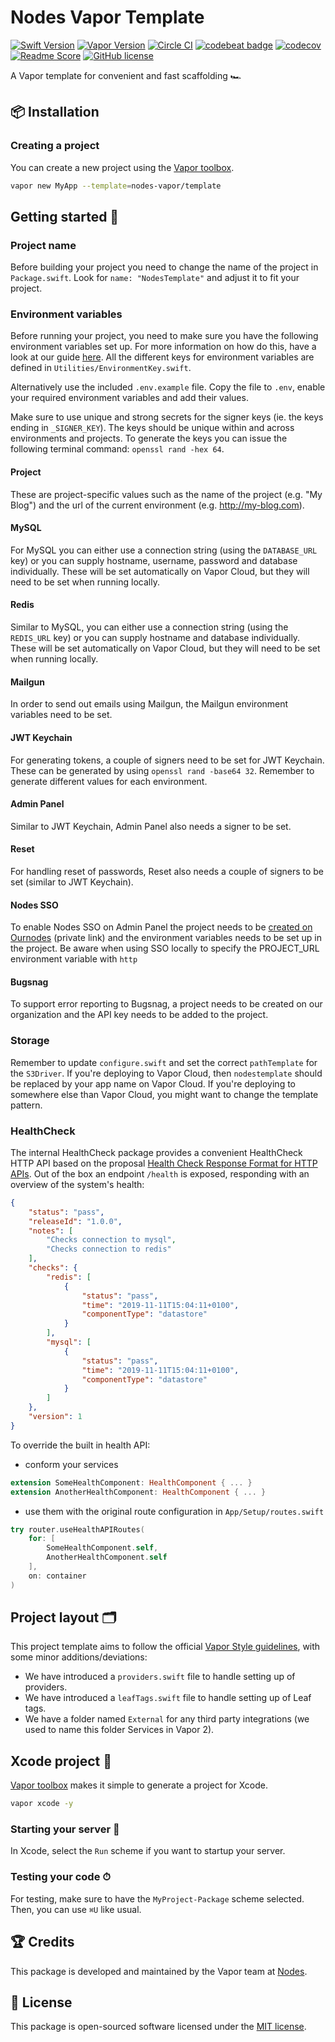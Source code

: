 # Nodes Vapor Template
[![Swift Version](https://img.shields.io/badge/Swift-5.1-brightgreen.svg)](http://swift.org)
[![Vapor Version](https://img.shields.io/badge/Vapor-3-30B6FC.svg)](http://vapor.codes)
[![Circle CI](https://circleci.com/gh/nodes-vapor/template/tree/master.svg?style=shield)](https://circleci.com/gh/nodes-vapor/template)
[![codebeat badge](https://codebeat.co/badges/3a24a136-5aa1-4622-a875-69d0552202c7)](https://codebeat.co/projects/github-com-nodes-vapor-template-master)
[![codecov](https://codecov.io/gh/nodes-vapor/template/branch/master/graph/badge.svg)](https://codecov.io/gh/nodes-vapor/template)
[![Readme Score](http://readme-score-api.herokuapp.com/score.svg?url=https://github.com/nodes-vapor/template)](http://clayallsopp.github.io/readme-score?url=https://github.com/nodes-vapor/template)
[![GitHub license](https://img.shields.io/badge/license-MIT-blue.svg)](https://raw.githubusercontent.com/nodes-vapor/template/master/LICENSE)


A Vapor template for convenient and fast scaffolding 🏎


## 📦 Installation

### Creating a project

You can create a new project using the [Vapor toolbox](https://vapor.github.io/documentation/getting-started/install-toolbox.html).
```bash
vapor new MyApp --template=nodes-vapor/template
```

## Getting started 🚀

### Project name

Before building your project you need to change the name of the project in `Package.swift`. Look for `name: "NodesTemplate"` and adjust it to fit your project.

### Environment variables

Before running your project, you need to make sure you have the following environment variables set up. For more information on how do this, have a look at our guide [here](https://github.com/nodes-vapor/readme/blob/master/Documentation/how-to-setup-environment-variables.md). All the different keys for environment variables are defined in `Utilities/EnvironmentKey.swift`.

Alternatively use the included `.env.example` file. Copy the file to `.env`, enable your required environment variables and add their values.

Make sure to use unique and strong secrets for the signer keys (ie. the keys ending in `_SIGNER_KEY`). The keys should be unique within and across environments and projects. To generate the keys you can issue the following terminal command: `openssl rand -hex 64`.

#### Project

These are project-specific values such as the name of the project (e.g. "My Blog") and the url of the current environment (e.g. http://my-blog.com).

#### MySQL

For MySQL you can either use a connection string (using the `DATABASE_URL` key) or you can supply hostname, username, password and database individually. These will be set automatically on Vapor Cloud, but they will need to be set when running locally.

#### Redis

Similar to MySQL, you can either use a connection string (using the `REDIS_URL` key) or you can supply hostname and database individually. These will be set automatically on Vapor Cloud, but they will need to be set when running locally.

#### Mailgun

In order to send out emails using Mailgun, the Mailgun environment variables need to be set.

#### JWT Keychain

For generating tokens, a couple of signers need to be set for JWT Keychain. These can be generated by using `openssl rand -base64 32`. Remember to generate different values for each environment.

#### Admin Panel

Similar to JWT Keychain, Admin Panel also needs a signer to be set.

#### Reset

For handling reset of passwords, Reset also needs a couple of signers to be set (similar to JWT Keychain).

#### Nodes SSO

To enable Nodes SSO on Admin Panel the project needs to be [created on Ournodes](https://github.com/nodes-projects/readme/blob/master/server-side/nodes-sso.md) (private link) and the environment variables needs to be set up in the project. Be aware when using SSO locally to specify the PROJECT_URL environment variable with `http`

#### Bugsnag

To support error reporting to Bugsnag, a project needs to be created on our organization and the API key needs to be added to the project.

### Storage

Remember to update `configure.swift` and set the correct `pathTemplate` for the `S3Driver`. If you're deploying to Vapor Cloud, then `nodestemplate` should be replaced by your app name on Vapor Cloud. If you're deploying to somewhere else than Vapor Cloud, you might want to change the template pattern.

### HealthCheck

The internal HealthCheck package provides a convenient HealthCheck HTTP API based on the proposal [Health Check Response Format for HTTP APIs](https://inadarei.github.io/rfc-healthcheck/). Out of the box an endpoint `/health` is exposed, responding with an overview of the system's health:

```json
{
    "status": "pass",
    "releaseId": "1.0.0",
    "notes": [
        "Checks connection to mysql",
        "Checks connection to redis"
    ],
    "checks": {
        "redis": [
            {
                "status": "pass",
                "time": "2019-11-11T15:04:11+0100",
                "componentType": "datastore"
            }
        ],
        "mysql": [
            {
                "status": "pass",
                "time": "2019-11-11T15:04:11+0100",
                "componentType": "datastore"
            }
        ]
    },
    "version": 1
}
```

To override the built in health API:

- conform your services
```swift
extension SomeHealthComponent: HealthComponent { ... }
extension AnotherHealthComponent: HealthComponent { ... }
```

- use them with the original route configuration in `App/Setup/routes.swift`
```swift
try router.useHealthAPIRoutes(
    for: [
        SomeHealthComponent.self,
        AnotherHealthComponent.self
    ],
    on: container
)
```

## Project layout 🗂

This project template aims to follow the official [Vapor Style guidelines](https://docs.vapor.codes/3.0/extras/style-guide/), with some minor additions/deviations:

- We have introduced a `providers.swift` file to handle setting up of providers.
- We have introduced a `leafTags.swift` file to handle setting up of Leaf tags.
- We have a folder named `External` for any third party integrations (we used to name this folder Services in Vapor 2).


## Xcode project  🔨

[Vapor toolbox](https://vapor.github.io/documentation/getting-started/install-toolbox.html) makes it simple to generate a project for Xcode.
```bash
vapor xcode -y
```

### Starting your server  🏁
In Xcode, select the `Run` scheme if you want to startup your server.


### Testing your code ⏱
For testing, make sure to have the `MyProject-Package` scheme selected. Then, you can use `⌘U` like usual.


## 🏆 Credits

This package is developed and maintained by the Vapor team at [Nodes](https://www.nodesagency.com).


## 📄 License

This package is open-sourced software licensed under the [MIT license](http://opensource.org/licenses/MIT).
